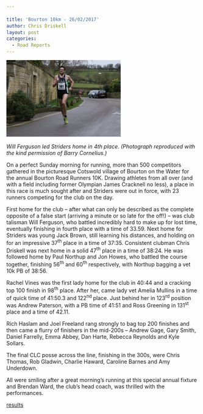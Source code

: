 ```yaml
---

title: 'Bourton 10km - 26/02/2017'
author: Chris Driskell
layout: post
categories:
  - Road Reports
---
```


<img src="/images/2017/03/WillBourton-300x200.jpg" alt="WillBourton"/>

_Will Ferguson led Striders home in 4th place. (Photograph reproduced with the kind permission of Barry Cornelius.)_ 

On a perfect Sunday morning for running, more than 500 competitors gathered in the picturesque Cotswold village of Bourton on the Water for the annual Bourton Road Runners 10K. Drawing athletes from all over (and with a field including former Olympian James Cracknell no less), a place in this race is much sought after and Striders were out in force, with 23 runners competing for the club on the day.

First home for the club – after what can only be described as the complete opposite of a false start (arriving a minute or so late for the off!) – was club talisman Will Ferguson, who battled incredibly hard to make up for lost time, eventually finishing in fourth place with a time of 33.59. Next home for Striders was young Jack Brown, still learning his distances, and holding on for an impressive 37<sup>th</sup> place in a time of 37:35. Consistent clubman Chris Driskell was next home in a solid 47<sup>th</sup> place in a time of 38:24. He was followed home by Paul Northup and Jon Howes, who battled the course together, finishing 56<sup>th</sup> and 60<sup>th</sup> respectively, with Northup bagging a vet 10k PB of 38:56.

Rachel Vines was the first lady home for the club in 40:44 and a cracking top 100 finish in 98<sup>th</sup> place. After her, came lady vet Amelia Mullins in a time of quick time of 41:50.3 and 122<sup>nd </sup>place. Just behind her in 123<sup>rd</sup> position was Andrew Paterson, with a PB time of 41:51 and Ross Greening in 131<sup>st</sup> place and a time of 42.11.

Rich Haslam and Joel Freeland rang strongly to bag top 200 finishes and then came a flurry of finishers in the mid-200s – Andrew Gage, Gary Smith, Daniel Farrelly, Emma Abbey, Dan Harte, Rebecca Reynolds and Kyle Sollars.

The final CLC posse across the line, finishing in the 300s, were Chris Thomas, Rob Gladwin, Charlie Haward, Caroline Barnes and Amy Underdown.

All were smiling after a great morning’s running at this special annual fixture and Brendan Ward, the club’s head coach, was thrilled with the performances.

[results](https://dbmaxresults.co.uk/results.aspx?CId=16421&RId=2159)
